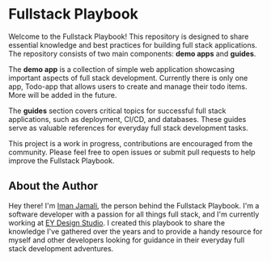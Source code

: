 # Fullstack Playbook

Welcome to the Fullstack Playbook! This repository is designed to share essential knowledge and best practices for building full stack applications. The repository consists of two main components: **demo apps** and **guides**.

The **demo app** is a collection of simple web application showcasing important aspects of full stack development. Currently there is only one app, Todo-app that allows users to create and manage their todo items. More will be added in the future.

The **guides** section covers critical topics for successful full stack applications, such as deployment, CI/CD, and databases. These guides serve as valuable references for everyday full stack development tasks.

This project is a work in progress, contributions are encouraged from the community. Please feel free to open issues or submit pull requests to help improve the Fullstack Playbook.

## About the Author

Hey there! I'm [Iman Jamali](https://www.linkedin.com/in/iman-jamali-4b338956/), the person behind the Fullstack Playbook. I'm a software developer with a passion for all things full stack, and I'm currently working at [EY Design Studio](https://studio.ey.com/en_ca/). I created this playbook to share the knowledge I've gathered over the years and to provide a handy resource for myself and other developers looking for guidance in their everyday full stack development adventures.
